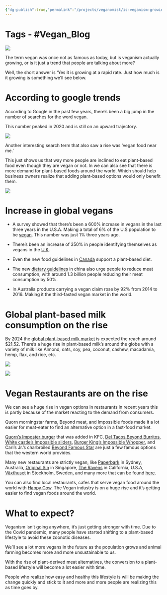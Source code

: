 ```yaml
---
{"dg-publish":true,"permalink":"/projects/veganomist/is-veganism-growing/","dgPassFrontmatter":true,"noteIcon":"3","created":"2023-11-14T21:08:37.010+05:30","updated":"2024-02-26T02:52:11.298+05:30"}
---
```


# **Tags** - #Vegan_Blog 

[![](https://1.bp.blogspot.com/-YXA5J-na6dk/YNXuvuxLcvI/AAAAAAAAjpI/-rVFa6Vm7vUAcjQhzr9kkUAxbvFlAKwZQCLcBGAsYHQ/w640-h360/Copy%2Bof%2BCopy%2Bof%2BCopy%2Bof%2BCopy%2Bof%2BBlogging%2BTips%2BLinkedIn%2BPost%2BHeader-min.jpg)](https://www.blogger.com/blog/post/edit/1061032029719433497/3792148998457301347#)

  

The term vegan was once not as famous as today, but is veganism actually growing, or is it just a trend that people are talking about more?

  

Well, the short answer is ‘Yes it is growing at a rapid rate. Just how much is it growing is something we’ll see below.

# According to google trends

  

According to Google in the past few years, there’s been a big jump in the number of searches for the word vegan.

  

This number peaked in 2020 and is still on an upward trajectory.

  

![](https://lh4.googleusercontent.com/OXvyB5UtkAl9Qvqd2j1IaHMo0snzpfpK_O_tWQPIKiUJRsTQdKo0Qu0qHON-bGeki290gOb2-OKpy4iDXoQrHDJV8Rt4TFT36hUBPPfttG3MXdrGD7e0Je3FFYvdmcgPfvl4fnPd)

  

Another interesting search term that also saw a rise was ‘vegan food near me.’

  

This just shows us that way more people are inclined to eat plant-based food even though they are vegan or not. In we can also see that there is more demand for plant-based foods around the world. Which should help business owners realize that adding plant-based options would only benefit them.

  

![](https://lh3.googleusercontent.com/Fw3L8PneCbSCuF8k0xt7NfpLZzORyV06pDO_JefB_aePTI2icUkXoR4F0dBJiPw6O1bOgdEjiBXoDynRt3xUzyB-oQQOkLAXSu9_5fp8w-mnoS1ZtZmVS0vC0I2DONnutSF_caBO)

  

# Increase in global vegans

  

-   A survey showed that there’s been a 600% increase in vegans in the last three years in the U.S.A. Making a total of 6% of the U.S population to be [vegan](https://www.blogger.com/blog/post/edit/1061032029719433497/3792148998457301347#). This number was just 1% three years ago.
    
-   There’s been an increase of 350% in people identifying themselves as vegans in the [U.K](https://www.blogger.com/blog/post/edit/1061032029719433497/3792148998457301347#).
    
-   Even the new food guidelines in [Canada](https://www.blogger.com/blog/post/edit/1061032029719433497/3792148998457301347#) support a plant-based diet.
    
-   The new [dietary guidelines](https://www.blogger.com/blog/post/edit/1061032029719433497/3792148998457301347#) in china also urge people to reduce meat consumption, with around 1.3 billion people reducing their meat consumption by 50%.
    
-   In Australia products carrying a vegan claim rose by 92% from 2014 to 2016. Making it the third-fasted vegan market in the world.
    

  

# Global plant-based milk consumption on the rise

  

By 2024 the [global plant-based milk market](https://www.blogger.com/blog/post/edit/1061032029719433497/3792148998457301347#) is expected the reach around $21.52. There’s a huge rise in plant-based milk’s around the globe with a variety of milk like Almond, oats, soy, pea, coconut, cashew, macadamia, hemp, flax, and rice, etc.

  

  

[![](https://1.bp.blogspot.com/-Cr0LzOgv-g0/YNXtZycjpqI/AAAAAAAAjo4/TzMIqtZ1guUZrwMooRTFOF_CJHDVigLBQCLcBGAsYHQ/w640-h480/Rise%2BOf%2BPlant%2BMilk-min%2B%25281%2529.jpg)](https://www.blogger.com/blog/post/edit/1061032029719433497/3792148998457301347#)

  

  

  

[![](https://1.bp.blogspot.com/-c8W9BU3S7E4/YNXtlgCWCRI/AAAAAAAAjo8/e9SOhZVHZNEca38rtfg9G6XWGWz_VJ1GQCLcBGAsYHQ/w640-h480/Plant%2BBased%2BMilk%2BSales%2BIn%2B2019-min%2B%25281%2529.jpg)](https://www.blogger.com/blog/post/edit/1061032029719433497/3792148998457301347#)

  

# Vegan Restaurants are on the rise

  

We can see a huge rise in vegan options in restaurants in recent years this is partly because of the market reacting to the demand from consumers.

  

Quorn morningstar farms, Beyond meat, and Impossible foods made it a lot easier for meat-eater to find an alternative option in a fast-food market.

  

[Quorn’s Imposter burger](https://www.blogger.com/blog/post/edit/1061032029719433497/3792148998457301347#) that was added in KFC, [Del Tacos Beyond Burritos](https://www.blogger.com/blog/post/edit/1061032029719433497/3792148998457301347#), [White castle’s Impossible sliders](https://www.blogger.com/blog/post/edit/1061032029719433497/3792148998457301347#), [Burger King’s Impossible Whopper](https://www.blogger.com/blog/post/edit/1061032029719433497/3792148998457301347#), and Carl’s Jr.’s charbroiled [Beyond Famous Star](https://www.blogger.com/blog/post/edit/1061032029719433497/3792148998457301347#) are just a few famous options that the western world provides.

  

Many new restaurants are strictly vegan, like [Paperbark](https://www.blogger.com/blog/post/edit/1061032029719433497/3792148998457301347#) in Sydney, Australia, [Original Sin](https://www.blogger.com/blog/post/edit/1061032029719433497/3792148998457301347#) in Singapore, [The Ravens](https://www.blogger.com/blog/post/edit/1061032029719433497/3792148998457301347#) in California, U.S.A, [Växthuset](https://www.blogger.com/blog/post/edit/1061032029719433497/3792148998457301347#) in Stockholm, Sweden, and many more that can be found [here](https://www.blogger.com/blog/post/edit/1061032029719433497/3792148998457301347#).

  

You can also find local restaurants, cafes that serve vegan food around the world with [Happy Cow](https://www.blogger.com/blog/post/edit/1061032029719433497/3792148998457301347#). The Vegan industry is on a huge rise and it’s getting easier to find vegan foods around the world.

  

# What to expect?

  

Veganism isn’t going anywhere, it’s just getting stronger with time. Due to the Covid pandemic, many people have started shifting to a plant-based lifestyle to avoid these zoonotic diseases.

  

We’ll see a lot more vegans in the future as the population grows and animal farming becomes more and more unsustainable to us.

  

With the rise of plant-derived meat alternatives, the conversion to a plant-based lifestyle will become a lot easier with time.

  

People who realize how easy and healthy this lifestyle is will be making the change quickly and stick to it and more and more people are realizing this as time goes by.